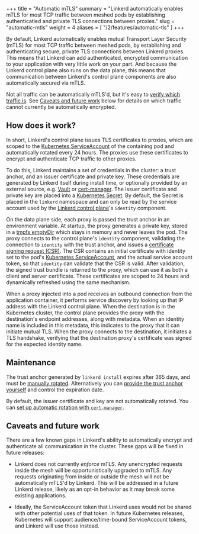 +++
title = "Automatic mTLS"
summary = "Linkerd automatically enables mTLS for most TCP traffic between meshed pods by establishing authenticatied and private TLS connections between proxies."
slug = "automatic-mtls"
weight = 4
aliases = [
  "/2/features/automatic-tls"
]
+++

By default, Linkerd automatically enables mutual Transport Layer Security
(mTLS) for most TCP traffic between meshed pods, by establishing and
authenticating secure, private TLS connections between Linkerd proxies.
This means that Linkerd can add authenticated, encrypted communication to your
application with very little work on your part. And because the Linkerd control
plane also runs on the data plane, this means that communication between
Linkerd's control plane components are also automatically secured via mTLS.

Not all traffic can be automatically mTLS'd, but it's easy to [verify which
traffic is](/2/tasks/securing-your-service/). See [Caveats and future
work](#caveats-and-future-work) below for details on which traffic cannot
currently be automatically encrypted.

## How does it work?

In short, Linkerd's control plane issues TLS certificates to proxies, which are
scoped to the [Kubernetes
ServiceAccount](https://kubernetes.io/docs/tasks/configure-pod-container/configure-service-account/)
of the containing pod and automatically rotated every 24 hours. The proxies use
these certificates to encrypt and authenticate TCP traffic to other
proxies.

To do this, Linkerd maintains a set of credentials in the cluster: a trust
anchor, and an issuer certificate and private key. These credentials are
generated by Linkerd itself during install time, or optionally provided by an
external source, e.g. [Vault](https://vaultproject.io) or
[cert-manager](https://github.com/jetstack/cert-manager). The issuer
certificate and private key are placed into a [Kubernetes
Secret](https://kubernetes.io/docs/concepts/configuration/secret/). By default,
the Secret is placed in the `linkerd` namespace and can only be read by the
service account used by the [Linkerd control
plane](/2/reference/architecture/)'s `identity` component.

On the data plane side, each proxy is passed the trust anchor in an environment
variable. At startup, the proxy generates a private key, stored in a [tmpfs
emptyDir](https://kubernetes.io/docs/concepts/storage/volumes/#emptydir) which
stays in memory and never leaves the pod. The proxy connects to the control
plane's `identity` component, validating the connection to `identity` with the
trust anchor, and issues a [certificate signing request
(CSR)](https://en.wikipedia.org/wiki/Certificate_signing_request). The CSR
contains an initial certificate with identity set to the pod's [Kubernetes
ServiceAccount](https://kubernetes.io/docs/tasks/configure-pod-container/configure-service-account/),
and the actual service account token, so that `identity` can validate that the
CSR is valid. After validation, the signed trust bundle is returned to the
proxy, which can use it as both a client and server certificate. These
certificates are scoped to 24 hours and dynamically refreshed using the
same mechanism.

When a proxy injected into a pod receives an outbound connection from the
application container, it performs service discovery by looking up that IP
address with the Linkerd control plane. When the destination is in the
Kubernetes cluster, the control plane provides the proxy with the destination's
endpoint addresses, along with metadata. When an identity name is included in
this metadata, this indicates to the proxy that it can initiate mutual TLS. When
the proxy connects to the destination, it initiates a TLS handshake, verifying
that the destination proxy's certificate was signed for the expected identity
name.

## Maintenance

The trust anchor generated by `linkerd install` expires after 365 days, and
must be [manually
rotated](/2/tasks/manually-rotating-control-plane-tls-credentials/).
Alternatively you can [provide the trust anchor
yourself](/2/tasks/generate-certificates/) and control the expiration date.

By default, the issuer certificate and key are not automatically rotated. You
can [set up automatic rotation with
`cert-manager`](/2/tasks/automatically-rotating-control-plane-tls-credentials/).

## Caveats and future work

There are a few known gaps in Linkerd's ability to automatically encrypt and
authenticate all communication in the cluster. These gaps will be fixed in
future releases:

* Linkerd does not currently *enforce* mTLS. Any unencrypted requests inside
  the mesh will be opportunistically upgraded to mTLS. Any requests originating
  from inside or outside the mesh will not be automatically mTLS'd by Linkerd.
  This will be addressed in a future Linkerd release, likely as an opt-in
  behavior as it may break some existing applications.

* Ideally, the ServiceAccount token that Linkerd uses would not be shared with
  other potential uses of that token. In future Kubernetes releases, Kubernetes
  will support audience/time-bound ServiceAccount tokens, and Linkerd will use
  those instead.
